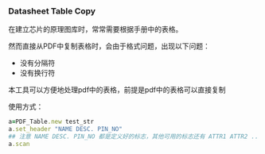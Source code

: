 ### Datasheet Table Copy

在建立芯片的原理图库时，常常需要根据手册中的表格。

然而直接从PDF中复制表格时，会由于格式问题，出现以下问题：

- 没有分隔符
- 没有换行符

本工具可以方便地处理pdf中的表格，前提是pdf中的表格可以直接复制

使用方式：
```ruby
a=PDF_Table.new test_str
a.set_header "NAME DESC. PIN_NO"
## 注意 NAME DESC. PIN_NO 都是定义好的标志，其他可用的标志还有 ATTR1 ATTR2 ...
a.scan
```